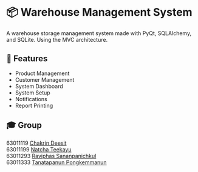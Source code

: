 # 📦 Warehouse Management System
A warehouse storage management system made with PyQt, SQLAlchemy, and SQLite. Using the MVC architecture.
## 📲 Features 
- Product Management
- Customer Management
- System Dashboard
- System Setup
- Notifications
- Report Printing
## 🎓 Group
63011119 [Chakrin Deesit](https://github.com/deeckn)\
63011199 [Natcha Teekayu](https://github.com/faynch)\
63011293 [Raviphas Sananpanichkul](https://github.com/Krissy510)\
63011333 [Tanatapanun Pongkemmanun](https://github.com/Zorionn)
